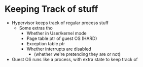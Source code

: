 # Keeping Track of stuff
- Hypervisor keeps track of regular process stuff
    - Some extras tho
        - Whether in User/kernel mode
        - Page table ptr of guest OS (HARD)
        - Exception table ptr
        - Whether interrupts are disabled
            - (whether we're pretending they are or not)
- Guest OS runs like a process, with extra state to keep track of
